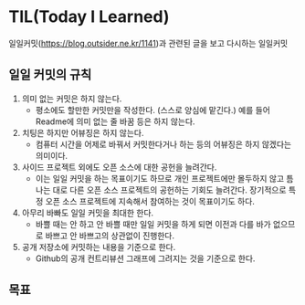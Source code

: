 # TIL(Today I Learned)
일일커밋(https://blog.outsider.ne.kr/1141)과 관련된 글을 보고 다시하는 일일커밋
## 일일 커밋의 규칙
1. 의미 없는 커밋은 하지 않는다.  
    - 평소에도 할만한 커밋만을 작성한다. (스스로 양심에 맡긴다.) 예를 들어 Readme에 의미 없는 줄 바꿈 등은 하지 않는다.
2. 치팅은 하지만 어뷰징은 하지 않는다. 
    - 컴퓨터 시간을 어제로 바꿔서 커밋한다거나 하는 등의 어뷰징은 하지 않겠다는 의미이다.
3. 사이드 프로젝트 외에도 오픈 소스에 대한 공헌을 늘려간다.
    - 이는 일일 커밋을 하는 목표이기도 하므로 개인 프로젝트에만 몰두하지 않고 틈나는 대로 다른 오픈 소스 프로젝트의 공헌하는 기회도 늘려간다. 장기적으로 특정 오픈 소스 프로젝트에 지속해서 참여하는 것이 목표이기도 하다.
4. 아무리 바빠도 일일 커밋을 최대한 한다.
    - 바쁠 때는 안 하고 안 바쁠 때만 일일 커밋을 하게 되면 이전과 다를 바가 없으므로 바쁘고 안 바쁘고의 상관없이 진행한다.
5. 공개 저장소에 커밋하는 내용을 기준으로 한다. 
    - Github의 공개 컨트리뷰션 그래프에 그려지는 것을 기준으로 한다.

## 목표